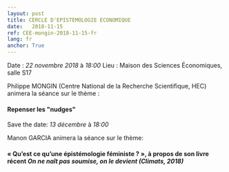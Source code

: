```yaml
---
layout: post
title: CERCLE D'EPISTEMOLOGIE ECONOMIQUE
date:   2018-11-15
ref: CEE-mongin-2018-11-15-fr
lang: fr
anchor: True
---
```


Date : *22 novembre 2018* à *18:00*
Lieu : Maison des Sciences Économiques, salle S17

Philippe MONGIN (Centre National de la Recherche Scientifique, HEC) animera la séance sur le thème : 
#### Repenser les "nudges"

<!--more-->

Save the date: *13 décembre* à *18:00*

Manon GARCIA animera la séance sur le thème:
#### « Qu’est ce qu’une épistémologie féministe ? », à propos de son livre récent *On ne naît pas soumise, on le devient (Climats, 2018)*
